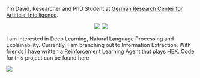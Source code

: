 <!-- ### Hi there 👋-->
I'm David, Researcher and PhD Student at [German Research Center for Artificial Intelligence](https://www.dfki.de/en/web/research/research-departments/speech-and-language-technology/).

<p align="center">
<a href="mailto:david [dot] harbecke [at] dfki [dot] de"><img src="https://img.shields.io/badge/-EMAIL-005ff9?style=for-the-badge&logo=Mail.ru&logoColor=white" /></a>
<a href="https://scholar.google.com/citations?user=km2yuA4AAAAJ"><img src="https://img.shields.io/badge/scholar-800020.svg?&style=for-the-badge&logo=google-scholar&logoColor=white" /></a>
</p>

I am interested in Deep Learning, Natural Language Processing and Explainability. Currently, I am branching out to Information Extraction.
With friends I have written a [Reinforcement Learning Agent](https://cleeff.github.io/hex/) that plays [HEX](https://en.wikipedia.org/wiki/Hex_(board_game)).
Code for this project can be found here

<a align="center" href="https://github.com/harbecke/HexHex">
    <img src="https://github-readme-stats.vercel.app/api/pin/?username=harbecke&repo=HexHex"
</a>
